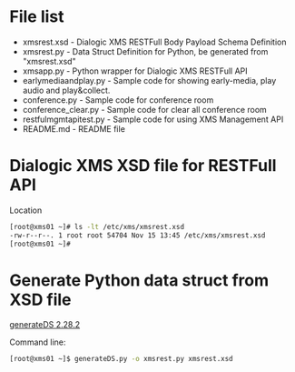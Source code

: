 File list
===

-   xmsrest.xsd - Dialogic XMS RESTFull Body Payload Schema Definition
-   xmsrest.py - Data Struct Definition for Python, be generated from "xmsrest.xsd"
-   xmsapp.py - Python wrapper for Dialogic XMS RESTFull API
-   earlymediaandplay.py - Sample code for showing early-media, play audio and play&collect.
-   conference.py - Sample code for conference room
-   conference_clear.py - Sample code for clear all conference room
-   restfulmgmtapitest.py - Sample code for using XMS Management API
-   README.md - README file

Dialogic XMS XSD file for RESTFull API
===

 Location

```bash
[root@xms01 ~]# ls -lt /etc/xms/xmsrest.xsd
-rw-r--r--. 1 root root 54704 Nov 15 13:45 /etc/xms/xmsrest.xsd
[root@xms01 ~]#
```

Generate Python data struct from XSD file
===

[generateDS 2.28.2](https://pypi.python.org/pypi/generateDS/)

Command line:

```bash
[root@xms01 ~]$ generateDS.py -o xmsrest.py xmsrest.xsd
```
